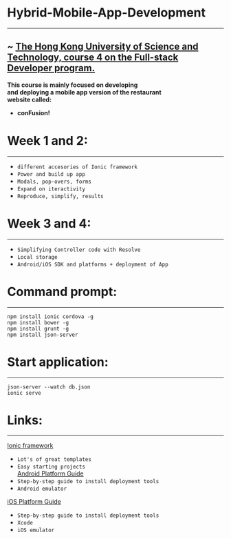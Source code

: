 # Hybrid-Mobile-App-Development 
--------------------
~ <a href="https://www.coursera.org/learn/hybrid-mobile-development/home/welcome" >The Hong Kong University of Science and Technology, course 4 on the Full-stack Developer program. </a>
----------------------------
<strong>This course is mainly focused on developing <br>
and deploying a mobile app version of the restaurant <br>
website called: <br> 
- conFusion!</strong>

# Week 1 and 2:
--------------
   * `different accesories of Ionic framework`
   * `Power and build up app`
   * `Modals, pop-overs, forms`
   * `Expand on iteractivity`
   * `Reproduce, simplify, results`

# Week 3 and 4:
---------------
   * `Simplifying Controller code with Resolve`
   * `Local storage`
   * `Android/iOS SDK and platforms + deployment of App`

# Command prompt: 
-----------------
  `npm install ionic cordova -g` <br>
  `npm install bower -g` <br>
  `npm install grunt -g` <br>
  `npm install json-server`

# Start application:
-------------------
  `json-server --watch db.json` <br>
  `ionic serve`
  
# Links:
--------
<a href="http://ionicframework.com/" > Ionic framework </a> <br>
   * `Lot's of great templates`
   * `Easy starting projects`  <br>
<a href="http://cordova.apache.org/docs/en/latest/guide/platforms/android/index.html" > Android Platform Guide </a> <br>
   * `Step-by-step guide to install deployment tools`
   * `Android emulator` <br> 
  
<a href="http://cordova.apache.org/docs/en/latest/guide/platforms/ios/index.html" > iOS Platform Guide </a> <br>
   * `Step-by-step guide to install deployment tools`
   * `Xcode`
   * `iOS emulator`
